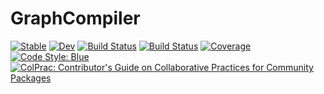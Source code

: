 # GraphCompiler

[![Stable](https://img.shields.io/badge/docs-stable-blue.svg)](https://rossviljoen.github.io/GraphCompiler.jl/stable)
[![Dev](https://img.shields.io/badge/docs-dev-blue.svg)](https://rossviljoen.github.io/GraphCompiler.jl/dev)
[![Build Status](https://github.com/rossviljoen/GraphCompiler.jl/actions/workflows/CI.yml/badge.svg?branch=master)](https://github.com/rossviljoen/GraphCompiler.jl/actions/workflows/CI.yml?query=branch%3Amaster)
[![Build Status](https://travis-ci.com/rossviljoen/GraphCompiler.jl.svg?branch=master)](https://travis-ci.com/rossviljoen/GraphCompiler.jl)
[![Coverage](https://codecov.io/gh/rossviljoen/GraphCompiler.jl/branch/master/graph/badge.svg)](https://codecov.io/gh/rossviljoen/GraphCompiler.jl)
[![Code Style: Blue](https://img.shields.io/badge/code%20style-blue-4495d1.svg)](https://github.com/invenia/BlueStyle)
[![ColPrac: Contributor's Guide on Collaborative Practices for Community Packages](https://img.shields.io/badge/ColPrac-Contributor's%20Guide-blueviolet)](https://github.com/SciML/ColPrac)
